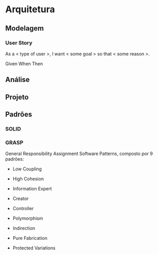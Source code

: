 # Arquitetura

## Modelagem

### User Story

As a &lt; type of user &gt;, I want &lt; some goal &gt; so that &lt; some reason &gt;.

Given When Then

## Análise

## Projeto

## Padrões

### SOLID

### GRASP

General Responsibility Assignment Software Patterns, composto por 9 padrões:

* Low Coupling

* High Cohesion

* Information Expert

* Creator

* Controller

* Polymorphism

* Indirection

* Pure Fabrication

* Protected Variations


